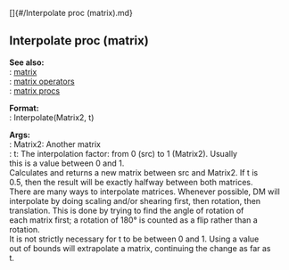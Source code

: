 []{#/Interpolate proc (matrix).md}    
## Interpolate proc (matrix)    
**See also:**    
:   [matrix](/matrix)    
:   [matrix operators](/matrix/operators)    
:   [matrix procs](/matrix/proc)    
<!-- -->    
**Format:**    
:   Interpolate(Matrix2, t)    
<!-- -->    
**Args:**    
:   Matrix2: Another matrix    
:   t: The interpolation factor: from 0 (src) to 1 (Matrix2). Usually    
    this is a value between 0 and 1.    
Calculates and returns a new matrix between src and Matrix2. If t is    
0.5, then the result will be exactly halfway between both matrices.    
There are many ways to interpolate matrices. Whenever possible, DM will    
interpolate by doing scaling and/or shearing first, then rotation, then    
translation. This is done by trying to find the angle of rotation of    
each matrix first; a rotation of 180° is counted as a flip rather than a    
rotation.    
It is not strictly necessary for t to be between 0 and 1. Using a value    
out of bounds will extrapolate a matrix, continuing the change as far as    
t.  